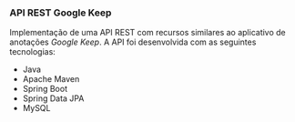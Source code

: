 ### API REST Google Keep

Implementação de uma API REST com recursos similares ao aplicativo de anotações _Google Keep_. A API foi desenvolvida com as seguintes tecnologias:

- Java
- Apache Maven
- Spring Boot 
- Spring Data JPA
- MySQL
